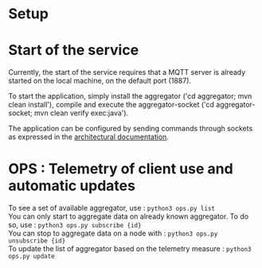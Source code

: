 # Setup

# Start of the service
Currently, the start of the service requires that a MQTT server is already started on the local machine, on the default port (1887).

To start the application, simply install the aggregator ('cd aggregator; mvn clean install'), compile and execute the aggregator-socket ('cd aggregator-socket; mvn clean verify exec:java').

The application can be configured by sending commands through sockets as expressed in the [architectural documentation](https://log680-20193-15.logti.etsmtl.ca/plugins/docman/download/6]).

# OPS : Telemetry of client use and automatic updates
To see a set of available aggregator, use : `python3 ops.py list  `  
You can only start to aggregate data on already known aggregator. To do so, use : `python3 ops.py subscribe {id}`  
You can stop to aggregate data on a node with : `python3 ops.py unsubscribe {id}`  
To update the list of aggregator based on the telemetry measure : `python3 ops.py update`